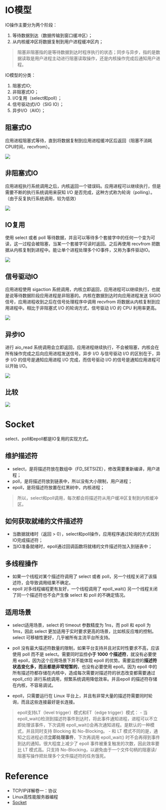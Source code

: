 # IO模型
IO操作主要分为两个阶段：
1. 等待数据到达（数据传输到窗口缓冲区）；
2. 从内核缓冲区将数据复制到用户进程缓冲区内；

> 阻塞非阻塞指的是等待数据到达时程序执行的状态；同步与异步，指的是数据读取是用户进程主动进行阻塞读取操作，还是内核操作完成后通知用户进程。

IO模型的分类：
1. 阻塞式IO;
2. 非阻塞式IO；
3. I/O复用（select和poll）；
4. 信号驱动式I/O（SIG IO）；
5. 异步I/O（AIO）；

## 阻塞式IO
应用进程阻塞式等待，直到将数据复制到应用进程缓冲区后返回（阻塞不消耗CPU时间，recvfrom）。

![](/assets/blockedio.png)

## 非阻塞式IO
应用进程执行系统调用之后，内核返回一个错误码。应用进程可以继续执行，但是需要不断的执行系统调用来获知 I/O 是否完成，这种方式称为轮询（polling）。（由于反复执行系统调用，较为低效）

![](/assets/nonblockedio.png)

## IO复用
使用 select 或者 poll 等待数据，并且可以等待多个套接字中的任何一个变为可读，这一过程会被阻塞，当某一个套接字可读时返回。之后再使用 recvfrom 把数据从内核复制到进程中。能让单个进程处理多个IO事件，又称为事件驱动IO。

![](/assets/multiplexingio.png)

## 信号驱动IO
应用进程使用 sigaction 系统调用，内核立即返回，应用进程可以继续执行，也就是说等待数据阶段应用进程是非阻塞的。内核在数据到达时向应用进程发送 SIGIO 信号，应用进程收到之后在信号处理程序中调用 recvfrom 将数据从内核复制到应用进程中。相比于非阻塞式 I/O 的轮询方式，信号驱动 I/O 的 CPU 利用率更高。

![](/assets/sigactionio.png)

## 异步IO
进行 aio_read 系统调用会立即返回，应用进程继续执行，不会被阻塞，内核会在所有操作完成之后向应用进程发送信号。异步 I/O 与信号驱动 I/O 的区别在于，异步 I/O 的信号是通知应用进程 I/O 完成，而信号驱动 I/O 的信号是通知应用进程可以开始 I/O。

![](/assets/asynio.png)


## 比较
![](/assets/iomodelcompare.png)


# Socket
select、poll和epoll都是IO复用的实现方式。

## 维护描述符
- select，是将描述符放在数组中（FD_SETSIZE），修改需要重新编译，用户进程；
- poll，是将描述符放到链表中，所以没有大小限制，用户进程；
- epoll，是将描述符放置在红黑树中，内核进程；

> 所以，select和poll调用，每次都会将描述符从用户缓冲区复制到内核缓冲区。

## 如何获取就绪的文件描述符
- 当数据就绪时（返回 > 0），select和poll操作，应用程序通过轮询的方式找到IO完成描述符；
- 当IO准备就绪时，epoll通过回调函数将就绪的文件描述符加入到链表中；

## 多线程操作
- 如果一个线程对某个描述符调用了 select 或者 poll，另一个线程关闭了该描述符，会导致调用结果不确定。
- epoll 对多线程编程更有友好，一个线程调用了 epoll_wait() 另一个线程关闭了同一个描述符也不会产生像 select 和 poll 的不确定情况。

## 适用场景
- select适用场景，select 的 timeout 参数精度为 1ns，而 poll 和 epoll 为 1ms，因此 select 更加适用于实时要求更高的场景，比如核反应堆的控制。select 可移植性更好，几乎被所有主流平台所支持。

- poll 没有最大描述符数量的限制，如果平台支持并且对实时性要求不高，应该使用 poll 而不是 select。需要同时监控**小于 1000 个描述符**，就没有必要使用 epoll，因为这个应用场景下并不能体现 epoll 的优势。需要监控的**描述符状态变化多，而且都是非常短暂的**，也没有必要使用 epoll。因为 epoll 中的所有描述符都存储在内核中，造成每次需要对描述符的状态改变都需要通过 epoll_ctl() 进行系统调用，频繁系统调用降低效率。并且epoll 的描述符存储在内核，不容易调试。

- epoll，只需要运行在 Linux 平台上，并且有非常大量的描述符需要同时轮询，而且这些连接最好是长连接。

> epoll支持LT（level trigger）模式和ET（edge trigger）模式：
    - 当epoll_wait()检测到描述符事件到达时，将此事件通知进程，进程可以不立即处理该事件，下次调用 epoll_wait()会再次通知进程。是默认的一种模式，并且同时支持 Blocking 和 No-Blocking。
    - 和 LT 模式不同的是，通知之后进程必须**立即处理事件**，下次再调用 epoll_wait() 时不会再得到事件到达的通知。很大程度上减少了 epoll 事件被重复触发的次数，因此效率要比 LT 模式高。只支持 No-Blocking，以避免由于一个文件句柄的阻塞读/阻塞写操作把处理多个文件描述符的任务饿死。

# Reference
- TCP/IP详解卷一：协议
- Linux高性能服务器编程
- [Socket](https://github.com/CyC2018/Interview-Notebook/blob/master/notes/Socket.md)